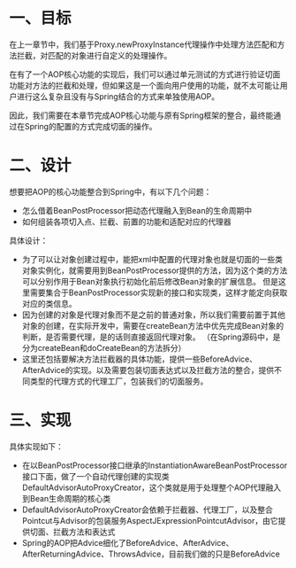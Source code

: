 # 一、目标
在上一章节中，我们基于Proxy.newProxyInstance代理操作中处理方法匹配和方法拦截，对匹配的对象进行自定义的处理操作。

在有了一个AOP核心功能的实现后，我们可以通过单元测试的方式进行验证切面功能对方法的拦截和处理，但如果这是一个面向用户使用的功能，就不太可能让用户进行这么复杂且没有与Spring结合的方式来单独使用AOP。

因此，我们需要在本章节完成AOP核心功能与原有Spring框架的整合，最终能通过在Spring的配置的方式完成切面的操作。
# 二、设计
想要把AOP的核心功能整合到Spring中，有以下几个问题：
- 怎么借着BeanPostProcessor把动态代理融入到Bean的生命周期中
- 如何组装各项切入点、拦截、前置的功能和适配对应的代理器

具体设计：
- 为了可以让对象创建过程中，能把xml中配置的代理对象也就是切面的一些类对象实例化，就需要用到BeanPostProcessor提供的方法，因为这个类的方法可以分别作用于Bean对象执行初始化前后修改Bean对象的扩展信息。
但是这里需要集合于BeanPostProcessor实现新的接口和实现类，这样才能定向获取对应的类信息。
- 因为创建的对象是代理对象而不是之前的普通对象，所以我们需要前置于其他对象的创建，在实际开发中，需要在createBean方法中优先完成Bean对象的判断，是否需要代理，是的话则直接返回代理对象。
  （在Spring源码中，是分为createBean和doCreateBean的方法拆分）
- 这里还包括要解决方法拦截器的具体功能，提供一些BeforeAdvice、AfterAdvice的实现。以及需要包装切面表达式以及拦截方法的整合，提供不同类型的代理方式的代理工厂，包装我们的切面服务。

# 三、实现
具体实现如下：
- 在以BeanPostProcessor接口继承的InstantiationAwareBeanPostProcessor接口下面，做了一个自动代理创建的实现类DefaultAdvisorAutoProxyCreator，这个类就是用于处理整个AOP代理融入到Bean生命周期的核心类
- DefaultAdvisorAutoProxyCreator会依赖于拦截器、代理工厂，以及整合Pointcut与Advisor的包装服务AspectJExpressionPointcutAdvisor，由它提供切面、拦截方法和表达式
- Spring的AOP把Advice细化了BeforeAdvice、AfterAdvice、AfterReturningAdvice、ThrowsAdvice，目前我们做的只是BeforeAdvice
